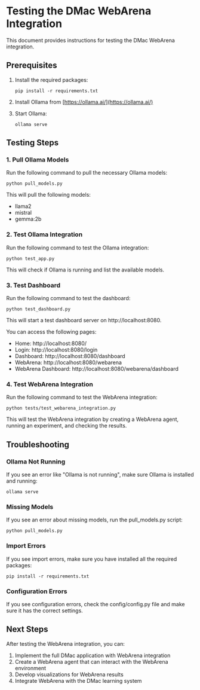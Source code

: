 # Testing the DMac WebArena Integration

This document provides instructions for testing the DMac WebArena integration.

## Prerequisites

1. Install the required packages:
   ```
   pip install -r requirements.txt
   ```

2. Install Ollama from [https://ollama.ai/](https://ollama.ai/)

3. Start Ollama:
   ```
   ollama serve
   ```

## Testing Steps

### 1. Pull Ollama Models

Run the following command to pull the necessary Ollama models:

```
python pull_models.py
```

This will pull the following models:
- llama2
- mistral
- gemma:2b

### 2. Test Ollama Integration

Run the following command to test the Ollama integration:

```
python test_app.py
```

This will check if Ollama is running and list the available models.

### 3. Test Dashboard

Run the following command to test the dashboard:

```
python test_dashboard.py
```

This will start a test dashboard server on http://localhost:8080.

You can access the following pages:
- Home: http://localhost:8080/
- Login: http://localhost:8080/login
- Dashboard: http://localhost:8080/dashboard
- WebArena: http://localhost:8080/webarena
- WebArena Dashboard: http://localhost:8080/webarena/dashboard

### 4. Test WebArena Integration

Run the following command to test the WebArena integration:

```
python tests/test_webarena_integration.py
```

This will test the WebArena integration by creating a WebArena agent, running an experiment, and checking the results.

## Troubleshooting

### Ollama Not Running

If you see an error like "Ollama is not running", make sure Ollama is installed and running:

```
ollama serve
```

### Missing Models

If you see an error about missing models, run the pull_models.py script:

```
python pull_models.py
```

### Import Errors

If you see import errors, make sure you have installed all the required packages:

```
pip install -r requirements.txt
```

### Configuration Errors

If you see configuration errors, check the config/config.py file and make sure it has the correct settings.

## Next Steps

After testing the WebArena integration, you can:

1. Implement the full DMac application with WebArena integration
2. Create a WebArena agent that can interact with the WebArena environment
3. Develop visualizations for WebArena results
4. Integrate WebArena with the DMac learning system
